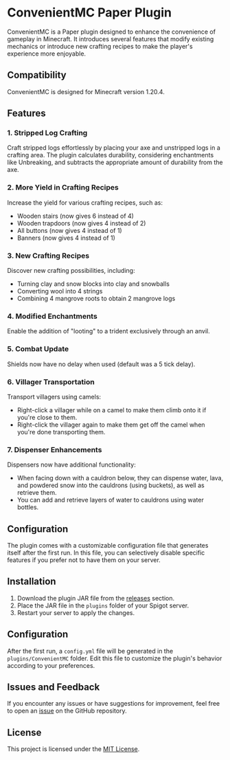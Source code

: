 # ConvenientMC Paper Plugin

ConvenientMC is a Paper plugin designed to enhance the convenience of gameplay in Minecraft. It introduces several features that modify existing mechanics or introduce new crafting recipes to make the player's experience more enjoyable.

## Compatibility

ConvenientMC is designed for Minecraft version 1.20.4.

## Features

### 1. Stripped Log Crafting
Craft stripped logs effortlessly by placing your axe and unstripped logs in a crafting area. The plugin calculates durability, considering enchantments like Unbreaking, and subtracts the appropriate amount of durability from the axe.

### 2. More Yield in Crafting Recipes
Increase the yield for various crafting recipes, such as:
- Wooden stairs (now gives 6 instead of 4)
- Wooden trapdoors (now gives 4 instead of 2)
- All buttons (now gives 4 instead of 1)
- Banners (now gives 4 instead of 1)

### 3. New Crafting Recipes
Discover new crafting possibilities, including:
- Turning clay and snow blocks into clay and snowballs
- Converting wool into 4 strings
- Combining 4 mangrove roots to obtain 2 mangrove logs

### 4. Modified Enchantments
Enable the addition of "looting" to a trident exclusively through an anvil.

### 5. Combat Update
Shields now have no delay when used (default was a 5 tick delay).

### 6. Villager Transportation
Transport villagers using camels:
- Right-click a villager while on a camel to make them climb onto it if you're close to them.
- Right-click the villager again to make them get off the camel when you're done transporting them.

### 7. Dispenser Enhancements
Dispensers now have additional functionality:
- When facing down with a cauldron below, they can dispense water, lava, and powdered snow into the cauldrons (using buckets), as well as retrieve them.
- You can add and retrieve layers of water to cauldrons using water bottles.

## Configuration

The plugin comes with a customizable configuration file that generates itself after the first run. In this file, you can selectively disable specific features if you prefer not to have them on your server.

## Installation

1. Download the plugin JAR file from the [releases](https://github.com/Markishaaa/ConvenientMC/releases) section.
2. Place the JAR file in the `plugins` folder of your Spigot server.
3. Restart your server to apply the changes.

## Configuration

After the first run, a `config.yml` file will be generated in the `plugins/ConvenientMC` folder. Edit this file to customize the plugin's behavior according to your preferences.

## Issues and Feedback

If you encounter any issues or have suggestions for improvement, feel free to open an [issue](https://github.com/Markishaaa/ConvenientMC/issues) on the GitHub repository.

## License

This project is licensed under the [MIT License](LICENSE).

